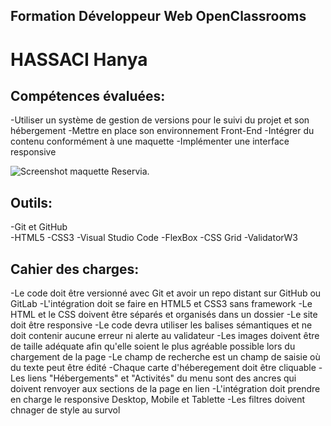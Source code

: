 Formation Développeur Web OpenClassrooms
-----------------------------------------  

HASSACI Hanya 
============= 

Compétences évaluées: 
---------------------
-Utiliser un système de gestion de versions pour le suivi du projet et son hébergement
-Mettre en place son environnement Front-End
-Intégrer du contenu conformément à une maquette
-Implémenter une interface responsive  


![Screenshot maquette Reservia.](/desktop/ScreenReservia.png "Screenshot maquette Reservia.")

Outils: 
---------
-Git et GitHub  
-HTML5
-CSS3
-Visual Studio Code
-FlexBox
-CSS Grid
-ValidatorW3  

Cahier des charges:  
--------------------
-Le code doit être versionné avec Git et avoir un repo distant sur GitHub ou GitLab
-L'intégration doit se faire en HTML5 et CSS3 sans framework
-Le HTML et le CSS doivent être séparés et organisés dans un dossier
-Le site doit être responsive
-Le code devra utiliser les balises sémantiques et ne doit contenir aucune erreur ni alerte au validateur
-Les images doivent être de taille adéquate afin qu'elle soient le plus agréable possible lors du chargement de la page
-Le champ de recherche est un champ de saisie où du texte peut être édité
-Chaque carte d'héberegement doit être cliquable
-Les liens "Hébergements" et "Activités" du menu sont des ancres qui doivent renvoyer aux sections de la page en lien
-L'intégration doit prendre en charge le responsive Desktop, Mobile et Tablette
-Les filtres doivent chnager de style au survol
